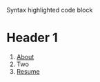 Syntax highlighted code block

# Header 1

1. [About](https://mahesh-maximus.github.io/mahesh/about/about.html)
2. Two 
3. [Resume](https://mahesh-maximus.github.io/mahesh/resume/resume.html)
